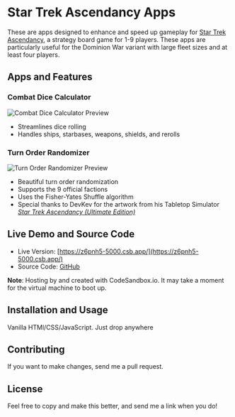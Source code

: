# Star Trek Ascendancy Apps

These are apps designed to enhance and speed up gameplay for [Star Trek Ascendancy](https://boardgamegeek.com/boardgame/193949/star-trek-ascendancy), a strategy board game for 1-9 players. These apps are particularly useful for the Dominion War variant with large fleet sizes and at least four players.

## Apps and Features

### Combat Dice Calculator
![Combat Dice Calculator Preview](https://z6pnh5-5000.csb.app/favicon/preview-dice-calculator.png)
- Streamlines dice rolling
- Handles ships, starbases, weapons, shields, and rerolls

### Turn Order Randomizer
![Turn Order Randomizer Preview](https://z6pnh5-5000.csb.app/favicon/preview-turn-order.png)
- Beautiful turn order randomization
- Supports the 9 official factions
- Uses the Fisher-Yates Shuffle algorithm
- Special thanks to DevKev for the artwork from his Tabletop Simulator [*Star Trek Ascendancy (Ultimate Edition)*](https://steamcommunity.com/sharedfiles/filedetails/?id=1559499743)

## Live Demo and Source Code
- Live Version: [https://z6pnh5-5000.csb.app/](https://z6pnh5-5000.csb.app/)
- Source Code: [GitHub](https://codesandbox.io/p/github/covertsonic/star_trek_ascendancy_apps/main)

**Note**: Hosting by and created with CodeSandbox.io. It may take a moment for the virtual machine to boot up.

## Installation and Usage
Vanilla HTMl/CSS/JavaScript.  Just drop anywhere

## Contributing
If you want to make changes, send me a pull request.

## License
Feel free to copy and make this better, and send me a link when you do!
